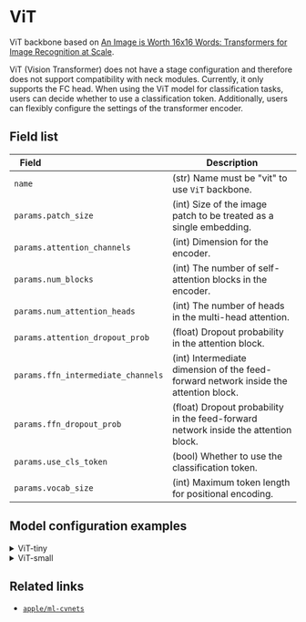 # ViT

ViT backbone based on [An Image is Worth 16x16 Words: Transformers for Image Recognition at Scale](https://arxiv.org/abs/2010.11929).

ViT (Vision Transformer) does not have a stage configuration and therefore does not support compatibility with neck modules. Currently, it only supports the FC head. When using the ViT model for classification tasks, users can decide whether to use a classification token. Additionally, users can flexibly configure the settings of the transformer encoder.

## Field list

| Field <img width=200/> | Description |
|---|---|
|`name` | (str) Name must be "vit" to use `ViT` backbone. |
| `params.patch_size` | (int) Size of the image patch to be treated as a single embedding. |
| `params.attention_channels` | (int) Dimension for the encoder. |
| `params.num_blocks` | (int) The number of self-attention blocks in the encoder. |
| `params.num_attention_heads` | (int) The number of heads in the multi-head attention. |
| `params.attention_dropout_prob` | (float) Dropout probability in the attention block. |
| `params.ffn_intermediate_channels` | (int) Intermediate dimension of the feed-forward network inside the attention block. |
| `params.ffn_dropout_prob` | (float) Dropout probability in the feed-forward network inside the attention block. |
| `params.use_cls_token` | (bool) Whether to use the classification token. |
| `params.vocab_size` | (int) Maximum token length for positional encoding. |

## Model configuration examples

<details>
  <summary>ViT-tiny</summary>
  
  ```yaml
  model:
    architecture:
      backbone:
        name: vit
        params:
          patch_size: 16
          attention_channels: 192
          num_blocks: 12
          num_attention_heads: 3
          attention_dropout_prob: 0.0
          ffn_intermediate_channels: 768  # hidden_size * 4
          ffn_dropout_prob: 0.1
          use_cls_token: True
          vocab_size: 1000
        stage_params: ~
  ```
</details>

<details>
  <summary>ViT-small</summary>
  
  ```yaml
  model:
    architecture:
      backbone:
        name: vit
        params:
          patch_size: 16
          attention_channels: 384
          num_blocks: 12
          num_attention_heads: 6
          attention_dropout_prob: 0.0
          ffn_intermediate_channels: 1536  # hidden_size * 4
          ffn_dropout_prob: 0.0
          use_cls_token: True
          vocab_size: 1000
        stage_params: ~
  ```
</details>



## Related links
- [`apple/ml-cvnets`](https://github.com/apple/ml-cvnets/tree/cvnets-v0.1)
